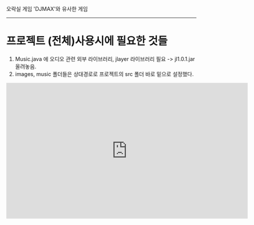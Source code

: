 오락실 게임 'DJMAX'와 유사한 게임  
***
# 프로젝트 (전체)사용시에 필요한 것들  
1. Music.java 에 오디오 관련 외부 라이브러리, jlayer 라이브러리 필요 -> jl1.0.1.jar 올려놓음.
2. images, music 폴더들은 상대경로로 프로젝트의 src 폴더 바로 밑으로 설정했다.

<iframe title="'컴맹입니다'에서 업로드한 동영상" width="640" height="360" src="https://play-tv.kakao.com/embed/player/cliplink/423789437?service=player_share" allowfullscreen frameborder="0" scrolling="no" allow="autoplay; fullscreen; encrypted-media"></iframe>
